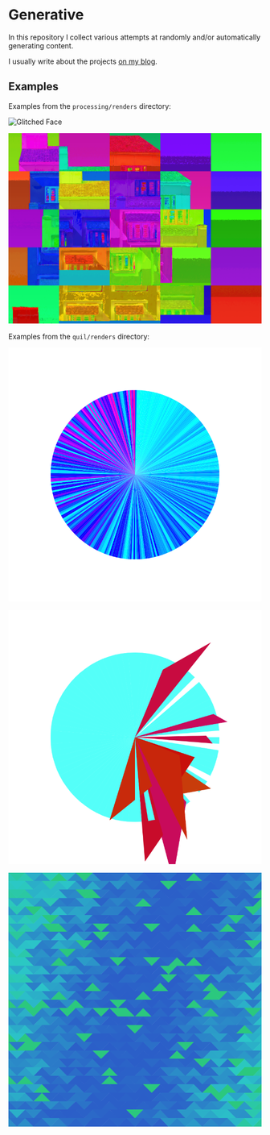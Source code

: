 # Generative

In this repository I collect various attempts at randomly and/or automatically generating content.

I usually write about the projects [on my blog](https://blog.schenck.online/tag/images/).

## Examples

Examples from the `processing/renders` directory:

![Glitched Face](./processing/renders/glitch_glitch_1.jpg_run_5.png)

![Mosaic](./processing/renders/mosaicing-v2_6e87f3da-342e-4c39-bd99-eef815c53cd8.png)

Examples from the `quil/renders` directory:

![Circle in segments](https://raw.githubusercontent.com/schemar/generative/master/quil/renders/0002-a.png?raw=true)

![Broken circle](https://raw.githubusercontent.com/schemar/generative/master/quil/renders/0003.png?raw=true)

![Floating triangles](https://raw.githubusercontent.com/schemar/generative/master/quil/renders/0004-a.png?raw=true)